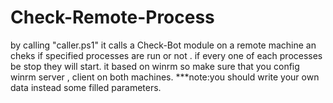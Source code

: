 # Check-Remote-Process

by calling "caller.ps1" it calls a Check-Bot module on a remote machine an cheks if specified processes are run or not . if every one of each processes be stop they will start.
it based on winrm so make sure that you config winrm server , client on both machines.
***note:you should write your own data instead some filled parameters.
